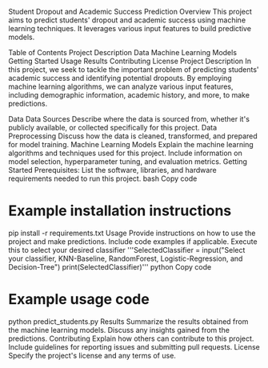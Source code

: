 Student Dropout and Academic Success Prediction
Overview
This project aims to predict students' dropout and academic success using machine learning techniques. It leverages various input features to build predictive models.

Table of Contents
Project Description
Data
Machine Learning Models
Getting Started
Usage
Results
Contributing
License
Project Description
In this project, we seek to tackle the important problem of predicting students' academic success and identifying potential dropouts. By employing machine learning algorithms, we can analyze various input features, including demographic information, academic history, and more, to make predictions.

Data
Data Sources
Describe where the data is sourced from, whether it's publicly available, or collected specifically for this project.
Data Preprocessing
Discuss how the data is cleaned, transformed, and prepared for model training.
Machine Learning Models
Explain the machine learning algorithms and techniques used for this project.
Include information on model selection, hyperparameter tuning, and evaluation metrics.
Getting Started
Prerequisites: List the software, libraries, and hardware requirements needed to run this project.
bash
Copy code
# Example installation instructions
pip install -r requirements.txt
Usage
Provide instructions on how to use the project and make predictions.
Include code examples if applicable.
Execute this to select your desired classifier
'''SelectedClassifier = input("Select your classifier, KNN-Baseline, RandomForest, Logistic-Regression, and Decision-Tree")
print(SelectedClassifier)'''
python
Copy code
# Example usage code
python predict_students.py
Results
Summarize the results obtained from the machine learning models.
Discuss any insights gained from the predictions.
Contributing
Explain how others can contribute to this project.
Include guidelines for reporting issues and submitting pull requests.
License
Specify the project's license and any terms of use.